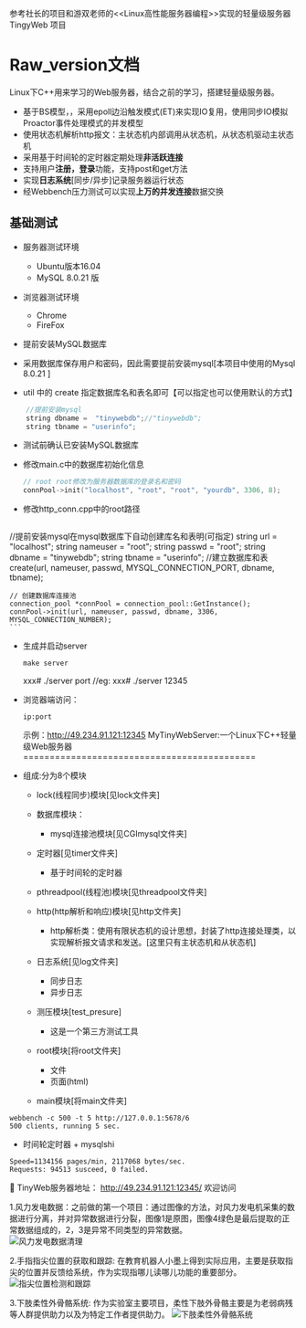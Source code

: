 参考社长的项目和游双老师的<<Linux高性能服务器编程>>实现的轻量级服务器 TingyWeb 项目

Raw_version文档
===============
Linux下C++用来学习的Web服务器，结合之前的学习，搭建轻量级服务器。
* 基于BS模型，，采用epoll边沿触发模式(ET)来实现IO复用，使用同步IO模拟Proactor事件处理模式的并发模型
* 使用状态机解析http报文：主状态机内部调用从状态机，从状态机驱动主状态机
* 采用基于时间轮的定时器定期处理**非活跃连接**
* 支持用户**注册，登录**功能，支持post和get方法
* 实现**日志系统**[同步/异步]记录服务器运行状态
* 经Webbench压力测试可以实现**上万的并发连接**数据交换

基础测试
------------
* 服务器测试环境
	* Ubuntu版本16.04
	* MySQL 8.0.21 版
* 浏览器测试环境 
	* Chrome
	* FireFox

* 提前安装MySQL数据库
* 采用数据库保存用户和密码，因此需要提前安装mysql[本项目中使用的Mysql 8.0.21 ]

* util 中的 create 指定数据库名和表名即可【可以指定也可以使用默认的方式】
```C++
    //提前安装mysql
    string dbname =  "tinywebdb";//"tinywebdb";
    string tbname = "userinfo";
```
* 测试前确认已安装MySQL数据库

* 修改main.c中的数据库初始化信息

    ```C++
    // root root修改为服务器数据库的登录名和密码
    connPool->init("localhost", "root", "root", "yourdb", 3306, 8);
    ```

* 修改http_conn.cpp中的root路径

    ```C++
//提前安装mysql在mysql数据库下自动创建库名和表明(可指定)
    string url = "localhost";
    string nameuser = "root";
    string passwd = "root";
    string dbname = "tinywebdb"; 
    string tbname = "userinfo";
    //建立数据库和表
    create(url, nameuser, passwd, MYSQL_CONNECTION_PORT, dbname, tbname);

    // 创建数据库连接池
    connection_pool *connPool = connection_pool::GetInstance();
    connPool->init(url, nameuser, passwd, dbname, 3306, MYSQL_CONNECTION_NUMBER);
    ```

* 生成并启动server

    ```C++
    make server
    ```
    xxx# ./server port
    //eg: xxx# ./server 12345

* 浏览器端访问：
    ```
    ip:port
    ```
    示例：http://49.234.91.121:12345
MyTinyWebServer:一个Linux下C++轻量级Web服务器
============================================
+ 组成:分为8个模块
    + lock(线程同步)模块[见lock文件夹]

    + 数据库模块：
        - mysql连接池模块[见CGImysql文件夹]

    + 定时器[见timer文件夹]
        - 基于时间轮的定时器

    + pthreadpool(线程池)模块[见threadpool文件夹]

    + http(http解析和响应)模块[见http文件夹]
        + http解析类：使用有限状态机的设计思想，封装了http连接处理类，以实现解析报文请求和发送。[这里只有主状态机和从状态机]
    + 日志系统[见log文件夹]
        + 同步日志
        + 异步日志

    + 测压模块[test_presure]
        - 这是一个第三方测试工具
    
    + root模块[将root文件夹]
        + 文件
        + 页面(html)

    + main模块[将main文件夹]


```
webbench -c 500 -t 5 http://127.0.0.1:5678/6
500 clients, running 5 sec.
```

+ 时间轮定时器 + mysqlshi
```
Speed=1134156 pages/min, 2117068 bytes/sec.
Requests: 94513 susceed, 0 failed.
```
🔗 TinyWeb服务器地址： http://49.234.91.121:12345/
欢迎访问

1.风力发电数据：之前做的第一个项目：通过图像的方法，对风力发电机采集的数据进行分离，并对异常数据进行分裂，图像1是原图，图像4绿色是最后提取的正常数据组成的，2，3是异常不同类型的异常数据。  
    ![风力发电数据清理](./root/01.png) 
    
2.手指指尖位置的获取和跟踪: 在教育机器人小墨上得到实际应用，主要是获取指尖的位置并反馈给系统，作为实现指哪儿读哪儿功能的重要部分。
      ![指尖位置检测和跟踪](./root/02.png) 
    
3.下肢柔性外骨骼系统: 作为实验室主要项目，柔性下肢外骨骼主要是为老弱病残等人群提供助力以及为特定工作者提供助力。
    ![下肢柔性外骨骼系统](./root/03.png) 

